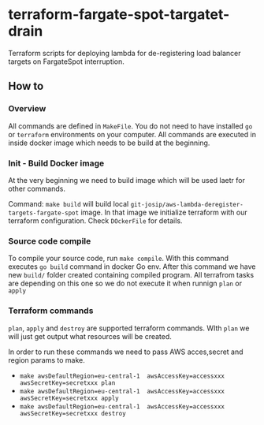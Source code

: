 # terraform-fargate-spot-targatet-drain

Terraform scripts for deploying lambda for de-registering load balancer targets on FargateSpot interruption.

## How to

### Overview

All commands are defined in `MakeFile`.
You do not need to have installed `go` or `terraform` environments on your computer.
All commands are executed in inside docker image which needs to be build at the beginning.  

### Init - Build Docker image

At the very beginning we need to build image which will be used laetr for other commands.

Command: `make build` will build local `git-josip/aws-lambda-deregister-targets-fargate-spot` image. In that image we initialize terraform with our terraform configuration. 
Check `DOckerFile` for details.

### Source code compile

To compile your source code, run `make compile`. 
With this command executes `go build` command in docker Go env.
After this command we have new `build/` folder created containing compiled program.
All terrafrom tasks are depending on this one so we do not execute it when runnign `plan` or `apply`

### Terraform commands

`plan`, `apply` and `destroy` are supported terraform commands.
WIth `plan` we will just get output what resources will be created.

In order to run these commands we need to pass AWS acces,secret and region params to make. 

- `make awsDefaultRegion=eu-central-1  awsAccessKey=accessxxx   awsSecretKey=secretxxx plan`
- `make awsDefaultRegion=eu-central-1  awsAccessKey=accessxxx   awsSecretKey=secretxxx apply`
- `make awsDefaultRegion=eu-central-1  awsAccessKey=accessxxx   awsSecretKey=secretxxx destroy`